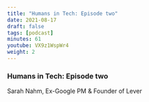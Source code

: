 ```yaml
---
title: "Humans in Tech: Episode two"
date: 2021-08-17
draft: false
tags: [podcast]
minutes: 61
youtube: VX9z1WspWr4
weight: 2
---
```


### Humans in Tech: Episode two

Sarah Nahm, Ex-Google PM & Founder of Lever
